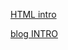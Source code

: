 [HTML intro](/class_notes/html/index.html.html)

[blog INTRO](/class_notes/html/blog.html.html)
<!-- [Assignment 1](/assingments/assignments1/) -->